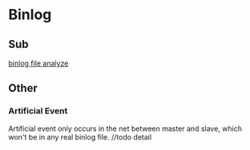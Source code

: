# Binlog

## Sub
[binlog file analyze](./binlog_file_analyze)

## Other

### Artificial Event
Artificial event only occurs in the net between master and slave, which won't be in any real binlog file.
//todo detail

